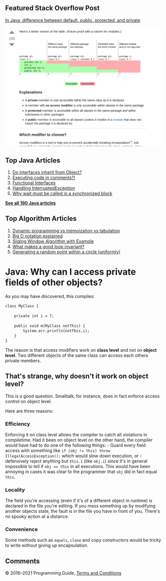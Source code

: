 



## Featured Stack Overflow Post

[In Java, difference between default, public, protected, and private](https://stackoverflow.com/a/33627846/276052)

[<img src="../images/so-featured-33627846.png" alt="StackOverflow screenshot thumbnail" class="screenshot" />](https://stackoverflow.com/a/33627846/276052)



## Top Java Articles

1.  [Do interfaces inherit from Object?](do-interfaces-inherit-from-object.html)
2.  [Executing code in comments?!](executing-code-in-comments.html)
3.  [Functional Interfaces](functional-interfaces.html)
4.  [Handling InterruptedException](handling-interrupted-exceptions.html)
5.  [Why wait must be called in a synchronized block](why-wait-must-be-in-synchronized.html)

[**See all 190 Java articles**](index.html)

## Top Algorithm Articles

1.  [Dynamic programming vs memoization vs tabulation](../dynamic-programming-vs-memoization-vs-tabulation.html)
2.  [Big O notation explained](../big-o-notation-explained.html)
3.  [Sliding Window Algorithm with Example](../sliding-window-example.html)
4.  [What makes a good loop invariant?](../what-makes-a-good-loop-invariant.html)
5.  [Generating a random point within a circle (uniformly)](../random-point-within-circle.html)

# Java: Why can I access private fields of other objects?

As you may have discovered, this compiles:

    class MyClass {

        private int i = 7;

        public void m(MyClass notThis) {
            System.err.println(notThis.i);
        }
    }

The reason is that access modifiers work on **class level** and not on **object level**. Two different objects of the same class can access each others private members.

## That's strange, why doesn't it work on object level?

This is a good question. Smalltalk, for instance, does in fact enforce access control on object level.

Here are three reasons:

### Efficiency

Enforcing it on class level allows the compiler to catch all violations in compiletime. Had it been on object level on the other hand, the compiler would have had to do one of the following things: - Guard every field access with something like `if (obj != this) throw IllegalAccessException();` which would slow down execution, or - defensively reject anything but `this.i` (like `obj.i`) since it's in general impossible to tell if `obj == this` in all executions. This would have been annoying in cases it was clear to the programmer that `obj` did in fact equal `this`.

### Locality

The field you're accessing (even if it's of a different object in runtime) is declared in the file you're editing. If you mess something up by modifying another objects state, the fault is in the file you have in front of you. There's no spooky action at a distance.

### Convenience

Some methods such as `equals`, `clone` and copy constructors would be tricky to write without giving up encapsulation.

## Comments



© 2016–2021 Programming.Guide, [Terms and Conditions](../terms-and-conditions.html)
